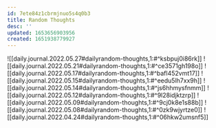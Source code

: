 ```yaml
---
id: 7ete84z1cbrmjnuo5s4q0b3
title: Random Thoughts
desc: ''
updated: 1653656903956
created: 1651938779927
---
```


![[daily.journal.2022.05.27#dailyrandom-thoughts,1:#^ksbpuj0i86rk]]
![[daily.journal.2022.05.21#dailyrandom-thoughts,1:#^ce3571gh198o]]
![[daily.journal.2022.05.17#dailyrandom-thoughts,1:#^bafl452vmt17]]
![[daily.journal.2022.05.15#dailyrandom-thoughts,1:#^eedu5lh7xx9h]]
![[daily.journal.2022.05.14#dailyrandom-thoughts,1:#^js6hhmysfnmm]]
![[daily.journal.2022.05.12#dailyrandom-thoughts,1:#^9l28idjktzrp]]
![[daily.journal.2022.05.09#dailyrandom-thoughts,1:#^9cj0k8e1s88b]]
![[daily.journal.2022.05.08#dailyrandom-thoughts,1:#^0zk9wjyrtze0]]
![[daily.journal.2022.04.24#dailyrandom-thoughts,1:#^06hkw2umsnf5]]